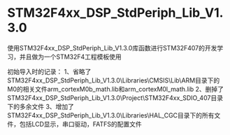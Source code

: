 STM32F4xx_DSP_StdPeriph_Lib_V1.3.0
==================================

使用STM32F4xx_DSP_StdPeriph_Lib_V1.3.0库函数进行STM32F407的开发学习，并且做为一个STM32F4工程模板使用


初始导入时的记录：
1、省略了STM32F4xx_DSP_StdPeriph_Lib_V1.3.0\Libraries\CMSIS\Lib\ARM目录下的M0的相关文件arm_cortexM0b_math.lib和arm_cortexM0l_math.lib
2、删掉了STM32F4xx_DSP_StdPeriph_Lib_V1.3.0\Project\STM32F4xx_SDIO_407目录下的多余文件
3、增加了STM32F4xx_DSP_StdPeriph_Lib_V1.3.0\Libraries\HAL_CGC目录下的所有文件，包括LCD显示，串口驱动，FATFS的配置文件
